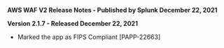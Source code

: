 **AWS WAF V2 Release Notes - Published by Splunk December 22, 2021**


**Version 2.1.7 - Released December 22, 2021**

* Marked the app as FIPS Compliant [PAPP-22663]